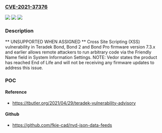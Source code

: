 ### [CVE-2021-37376](https://cve.mitre.org/cgi-bin/cvename.cgi?name=CVE-2021-37376)
![](https://img.shields.io/static/v1?label=Product&message=n%2Fa&color=blue)
![](https://img.shields.io/static/v1?label=Version&message=n%2Fa&color=blue)
![](https://img.shields.io/static/v1?label=Vulnerability&message=n%2Fa&color=brighgreen)

### Description

** UNSUPPORTED WHEN ASSIGNED ** Cross Site Scripting (XSS) vulnerability in Teradek Bond, Bond 2 and Bond Pro firmware version 7.3.x and earlier allows remote attackers to run arbitrary code via the Friendly Name field in System Information Settings. NOTE: Vedor states the product has reached End of Life and will not be receiving any firmware updates to address this issue.

### POC

#### Reference
- https://tbutler.org/2021/04/29/teradek-vulnerability-advisory

#### Github
- https://github.com/fkie-cad/nvd-json-data-feeds

